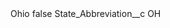 <?xml version="1.0" encoding="UTF-8"?>
<CustomMetadata xmlns="http://soap.sforce.com/2006/04/metadata" xmlns:xsi="http://www.w3.org/2001/XMLSchema-instance" xmlns:xsd="http://www.w3.org/2001/XMLSchema">
    <label>Ohio</label>
    <protected>false</protected>
    <values>
        <field>State_Abbreviation__c</field>
        <value xsi:type="xsd:string">OH</value>
    </values>
</CustomMetadata>
